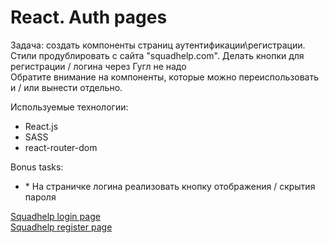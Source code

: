 # React. Auth pages

Задача: создать компоненты страниц аутентификации\регистрации. Стили продублировать с сайта "squadhelp.com". Делать кнопки для регистрации / логина через Гугл не надо\
Обратите внимание на компоненты, которые можно переиспользовать и / или вынести отдельно.

Используемые технологии:

- React.js
- SASS
- react-router-dom

Bonus tasks:

- \* На страничке логина реализовать кнопку отображения / скрытия пароля

[Squadhelp login page](https://www.squadhelp.com/login)\
[Squadhelp register page](https://www.squadhelp.com/register)
